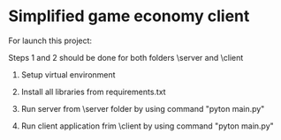 # Simplified game economy client

For launch this project:

Steps 1 and 2 should be done for both folders \server and \client
1. Setup virtual environment
2. Install all libraries from requirements.txt

3. Run server from \server folder by using command "pyton main.py"
4. Run client application frim \client by using command "pyton main.py"
